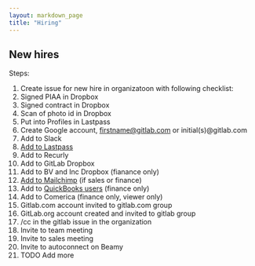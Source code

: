 ```yaml
---
layout: markdown_page
title: "Hiring"
---
```


## New hires

Steps:

1. Create issue for new hire in organizatoon with following checklist:
1. Signed PIAA in Dropbox
1. Signed contract in Dropbox
1. Scan of photo id in Dropbox
1. Put into Profiles in Lastpass
1. Create Google account, firstname@gitlab.com or initial(s)@gitlab.com
1. Add to Slack
1. [Add to Lastpass](https://lastpass.com/enterprise_create.php)
1. Add to Recurly
1. Add to GitLab Dropbox
1. Add to BV and Inc Dropbox (fianance only)
1. [Add to Mailchimp](https://us5.admin.mailchimp.com/account/users/) (if sales or finance)
1. Add to [QuickBooks users](https://gitlab.com/gitlab-com/www-gitlab-com/blob/master/source/handbook/hiring/index.md) (finance only)
1. Add to Comerica (finance only, viewer only)
1. Gitlab.com account invited to gitlab.com group
1. GitLab.org account created and invited to gitlab group
1. /cc in the gitlab issue in the organization
1. Invite to team meeting
1. Invite to sales meeting
1. Invite to autoconnect on Beamy
1. TODO Add more